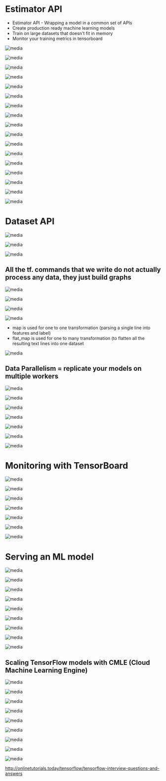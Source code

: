 # Estimator API

- Estimator API - Wrapping a model in a common set of APIs
- Create production ready machine learning models
- Train on large datasets that doesn't fit in memory
- Monitor your training metrics in tensorboard

![media](media/TensorFlow_Estimator-API-image1.png)

![media](media/TensorFlow_Estimator-API-image2.png)

![media](media/TensorFlow_Estimator-API-image3.png)

![media](media/TensorFlow_Estimator-API-image4.png)

![media](media/TensorFlow_Estimator-API-image5.png)

![media](media/TensorFlow_Estimator-API-image6.png)

![media](media/TensorFlow_Estimator-API-image7.png)

![media](media/TensorFlow_Estimator-API-image8.png)

![media](media/TensorFlow_Estimator-API-image9.png)

![media](media/TensorFlow_Estimator-API-image10.png)

![media](media/TensorFlow_Estimator-API-image11.png)

![media](media/TensorFlow_Estimator-API-image12.png)

![media](media/TensorFlow_Estimator-API-image13.png)

![media](media/TensorFlow_Estimator-API-image14.png)

![media](media/TensorFlow_Estimator-API-image15.png)

![media](media/TensorFlow_Estimator-API-image16.png)

![media](media/TensorFlow_Estimator-API-image17.png)

# Dataset API

![media](media/TensorFlow_Estimator-API-image18.png)

![media](media/TensorFlow_Estimator-API-image19.png)

![media](media/TensorFlow_Estimator-API-image20.png)

## All the tf. commands that we write do not actually process any data, they just build graphs

![media](media/TensorFlow_Estimator-API-image21.png)

![media](media/TensorFlow_Estimator-API-image22.png)

![media](media/TensorFlow_Estimator-API-image23.png)

![media](media/TensorFlow_Estimator-API-image24.png)

- map is used for one to one transformation (parsing a single line into features and label)
- flat_map is used for one to many transformation (to flatten all the resulting text lines into one dataset

![media](media/TensorFlow_Estimator-API-image25.png)

## Data Parallelism = replicate your models on multiple workers

![media](media/TensorFlow_Estimator-API-image26.png)

![media](media/TensorFlow_Estimator-API-image27.png)

![media](media/TensorFlow_Estimator-API-image28.png)

![media](media/TensorFlow_Estimator-API-image29.png)

![media](media/TensorFlow_Estimator-API-image30.png)

![media](media/TensorFlow_Estimator-API-image31.png)

![media](media/TensorFlow_Estimator-API-image32.png)

# Monitoring with TensorBoard

![media](media/TensorFlow_Estimator-API-image33.png)

![media](media/TensorFlow_Estimator-API-image34.png)

![media](media/TensorFlow_Estimator-API-image35.png)

![media](media/TensorFlow_Estimator-API-image36.png)

![media](media/TensorFlow_Estimator-API-image37.png)

![media](media/TensorFlow_Estimator-API-image38.png)

![media](media/TensorFlow_Estimator-API-image39.png)

# Serving an ML model

![media](media/TensorFlow_Estimator-API-image40.png)

![media](media/TensorFlow_Estimator-API-image41.png)

![media](media/TensorFlow_Estimator-API-image42.png)

![media](media/TensorFlow_Estimator-API-image43.png)

![media](media/TensorFlow_Estimator-API-image44.png)

![media](media/TensorFlow_Estimator-API-image45.png)

![media](media/TensorFlow_Estimator-API-image46.png)

![media](media/TensorFlow_Estimator-API-image47.png)

![media](media/TensorFlow_Estimator-API-image48.png)

## Scaling TensorFlow models with CMLE (Cloud Machine Learning Engine)

![media](media/TensorFlow_Estimator-API-image49.png)

![media](media/TensorFlow_Estimator-API-image50.png)

![media](media/TensorFlow_Estimator-API-image51.png)

![media](media/TensorFlow_Estimator-API-image52.png)

![media](media/TensorFlow_Estimator-API-image53.png)

![media](media/TensorFlow_Estimator-API-image54.png)

![media](media/TensorFlow_Estimator-API-image55.png)

![media](media/TensorFlow_Estimator-API-image56.png)

![media](media/TensorFlow_Estimator-API-image57.png)

<http://onlinetutorials.today/tensorflow/tensorflow-interview-questions-and-answers>

